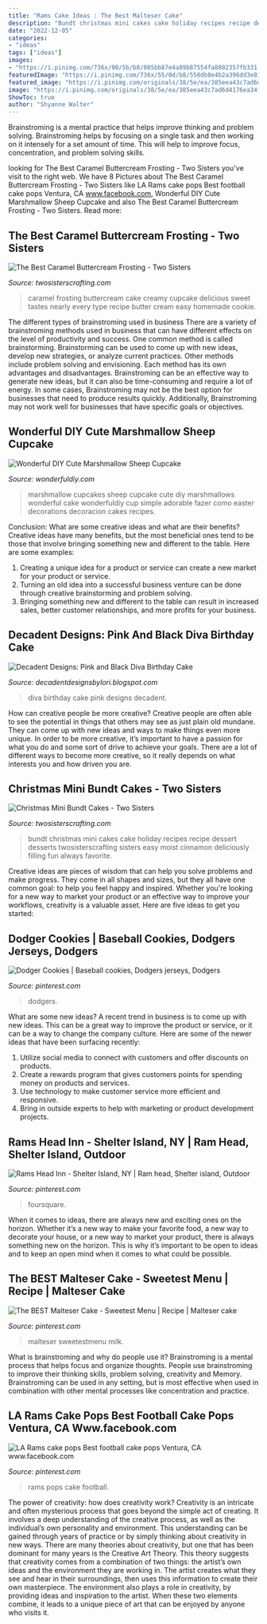 ```yaml
---
title: "Rams Cake Ideas : The Best Malteser Cake"
description: "Bundt christmas mini cakes cake holiday recipes recipe dessert desserts twosisterscrafting sisters easy moist cinnamon deliciously filling fun always favorite"
date: "2022-12-05"
categories:
- "ideas"
tags: ["ideas"]
images:
- "https://i.pinimg.com/736x/00/5b/b8/005bb87e4a89b87554fa8802357fb331.jpg"
featuredImage: "https://i.pinimg.com/736x/55/0d/b8/550db8e4b2a396dd3e81a3f2bd45a459.jpg"
featured_image: "https://i.pinimg.com/originals/38/5e/ea/385eea43c7ad6d4176ea34f9fadb84a1.jpg"
image: "https://i.pinimg.com/originals/38/5e/ea/385eea43c7ad6d4176ea34f9fadb84a1.jpg"
ShowToc: true
author: "Shyanne Walter"
---
```



Brainstroming is a mental practice that helps improve thinking and problem solving. Brainstroming helps by focusing on a single task and then working on it intensely for a set amount of time. This will help to improve focus, concentration, and problem solving skills.

	

		
looking for The Best Caramel Buttercream Frosting - Two Sisters you've visit to the right web. We have 8 Pictures about The Best Caramel Buttercream Frosting - Two Sisters like LA Rams cake pops Best football cake pops Ventura, CA www.facebook.com, Wonderful DIY Cute Marshmallow Sheep Cupcake and also The Best Caramel Buttercream Frosting - Two Sisters. Read more:
		
    
## The Best Caramel Buttercream Frosting - Two Sisters

<img loading=lazy src="https://www.twosisterscrafting.com/wp-content/uploads/2016/08/best-caramel-buttercream-frosting-main.jpg" onerror="this.onerror=null;this.src='https://tse3.mm.bing.net/th?id=OIP.xe5kAT1hrIqbttEmpzt-twHaE5&amp;pid=15.1';" alt="The Best Caramel Buttercream Frosting - Two Sisters">

_Source: twosisterscrafting.com_

>caramel frosting buttercream cake creamy cupcake delicious sweet tastes nearly every type recipe butter cream easy homemade cookie. 

	

The different types of brainstroming used in business
There are a variety of brainstroming methods used in business that can have different effects on the level of productivity and success. One common method is called brainstorming. Brainstorming can be used to come up with new ideas, develop new strategies, or analyze current practices. Other methods include problem solving and envisioning. Each method has its own advantages and disadvantages.
Brainstroming can be an effective way to generate new ideas, but it can also be time-consuming and require a lot of energy. In some cases, Brainstroming may not be the best option for businesses that need to produce results quickly. Additionally, Brainstroming may not work well for businesses that have specific goals or objectives.

    
## Wonderful DIY Cute Marshmallow Sheep Cupcake

<img loading=lazy src="https://cdn.wonderfuldiy.com/wp-content/uploads/2014/09/Marshmallow-Sheep-Cupcakes-F.jpg" onerror="this.onerror=null;this.src='https://tse4.mm.bing.net/th?id=OIP.vgOyt_lG6f9yYlRCmXgo6AHaGJ&amp;pid=15.1';" alt="Wonderful DIY Cute Marshmallow Sheep Cupcake">

_Source: wonderfuldiy.com_

>marshmallow cupcakes sheep cupcake cute diy marshmallows wonderful cake wonderfuldiy cup simple adorable fazer como easter decorations decoracion cakes recipes. 

	

Conclusion: What are some creative ideas and what are their benefits?
Creative ideas have many benefits, but the most beneficial ones tend to be those that involve bringing something new and different to the table. Here are some examples:
1. Creating a unique idea for a product or service can create a new market for your product or service.
2. Turning an old idea into a successful business venture can be done through creative brainstorming and problem solving.
3. Bringing something new and different to the table can result in increased sales, better customer relationships, and more profits for your business.

    
## Decadent Designs: Pink And Black Diva Birthday Cake

<img loading=lazy src="http://3.bp.blogspot.com/-ttE4OwYleuA/Tla8p4sHOgI/AAAAAAAAAMU/Eks7rL0gyQw/s1600/August%2Bcakes%2B013.JPG" onerror="this.onerror=null;this.src='https://tse1.mm.bing.net/th?id=OIP.nt7xtO_aIbSBn2LAiVLTQAHaJ4&amp;pid=15.1';" alt="Decadent Designs: Pink and Black Diva Birthday Cake">

_Source: decadentdesignsbylori.blogspot.com_

>diva birthday cake pink designs decadent. 

	

How can creative people be more creative?
Creative people are often able to see the potential in things that others may see as just plain old mundane. They can come up with new ideas and ways to make things even more unique. In order to be more creative, it’s important to have a passion for what you do and some sort of drive to achieve your goals. There are a lot of different ways to become more creative, so it really depends on what interests you and how driven you are.

    
## Christmas Mini Bundt Cakes - Two Sisters

<img loading=lazy src="https://www.twosisterscrafting.com/wp-content/uploads/2015/10/mini-sherry-cakes-main.jpg" onerror="this.onerror=null;this.src='https://tse2.mm.bing.net/th?id=OIP.K6fcZ0w9C-kmDk8qPuxcXAHaE5&amp;pid=15.1';" alt="Christmas Mini Bundt Cakes - Two Sisters">

_Source: twosisterscrafting.com_

>bundt christmas mini cakes cake holiday recipes recipe dessert desserts twosisterscrafting sisters easy moist cinnamon deliciously filling fun always favorite. 

	

Creative ideas are pieces of wisdom that can help you solve problems and make progress. They come in all shapes and sizes, but they all have one common goal: to help you feel happy and inspired. Whether you're looking for a new way to market your product or an effective way to improve your workflows, creativity is a valuable asset. Here are five ideas to get you started: 

    
## Dodger Cookies | Baseball Cookies, Dodgers Jerseys, Dodgers

<img loading=lazy src="https://i.pinimg.com/736x/fd/62/64/fd6264b7fa2561ccdf73a48e7052aa9b.jpg" onerror="this.onerror=null;this.src='https://tse3.mm.bing.net/th?id=OIP.HxYm14kN6SGZH6oPAMm6mQHaHA&amp;pid=15.1';" alt="Dodger Cookies | Baseball cookies, Dodgers jerseys, Dodgers">

_Source: pinterest.com_

>dodgers. 

	

What are some new ideas?
A recent trend in business is to come up with new ideas. This can be a great way to improve the product or service, or it can be a way to change the company culture. Here are some of the newer ideas that have been surfacing recently: 
1. Utilize social media to connect with customers and offer discounts on products.
2. Create a rewards program that gives customers points for spending money on products and services. 
3. Use technology to make customer service more efficient and responsive. 
4. Bring in outside experts to help with marketing or product development projects.

    
## Rams Head Inn - Shelter Island, NY | Ram Head, Shelter Island, Outdoor

<img loading=lazy src="https://i.pinimg.com/736x/55/0d/b8/550db8e4b2a396dd3e81a3f2bd45a459.jpg" onerror="this.onerror=null;this.src='https://tse3.mm.bing.net/th?id=OIP.PvUF8j8YTOYcx5SbJ3c2HwHaFj&amp;pid=15.1';" alt="Rams Head Inn - Shelter Island, NY | Ram head, Shelter island, Outdoor">

_Source: pinterest.com_

>foursquare. 

	

When it comes to ideas, there are always new and exciting ones on the horizon. Whether it’s a new way to make your favorite food, a new way to decorate your house, or a new way to market your product, there is always something new on the horizon. This is why it’s important to be open to ideas and to keep an open mind when it comes to what could be possible.

    
## The BEST Malteser Cake - Sweetest Menu | Recipe | Malteser Cake

<img loading=lazy src="https://i.pinimg.com/originals/38/5e/ea/385eea43c7ad6d4176ea34f9fadb84a1.jpg" onerror="this.onerror=null;this.src='https://tse3.mm.bing.net/th?id=OIP.bVjW0KbZZDoMsswNRkwobgHaQS&amp;pid=15.1';" alt="The BEST Malteser Cake - Sweetest Menu | Recipe | Malteser cake">

_Source: pinterest.com_

>malteser sweetestmenu milk. 

	

What is brainstroming and why do people use it?
Brainstroming is a mental process that helps focus and organize thoughts. People use brainstroming to improve their thinking skills, problem solving, creativity and Memory. Brainstroming can be used in any setting, but is most effective when used in combination with other mental processes like concentration and practice.

    
## LA Rams Cake Pops Best Football Cake Pops Ventura, CA Www.facebook.com

<img loading=lazy src="https://i.pinimg.com/736x/00/5b/b8/005bb87e4a89b87554fa8802357fb331.jpg" onerror="this.onerror=null;this.src='https://tse4.mm.bing.net/th?id=OIP.zNIC44QXRQpcCmQmlxvv3QDLEy&amp;pid=15.1';" alt="LA Rams cake pops Best football cake pops Ventura, CA www.facebook.com">

_Source: pinterest.com_

>rams pops cake football. 

	

The power of creativity: how does creativity work?
Creativity is an intricate and often mysterious process that goes beyond the simple act of creating. It involves a deep understanding of the creative process, as well as the individual’s own personality and environment. This understanding can be gained through years of practice or by simply thinking about creativity in new ways.
There are many theories about creativity, but one that has been dominant for many years is the Creative Art Theory. This theory suggests that creativity comes from a combination of two things: the artist’s own ideas and the environment they are working in. The artist creates what they see and hear in their surroundings, then uses this information to create their own masterpiece. The environment also plays a role in creativity, by providing ideas and inspiration to the artist. When these two elements combine, it leads to a unique piece of art that can be enjoyed by anyone who visits it.

